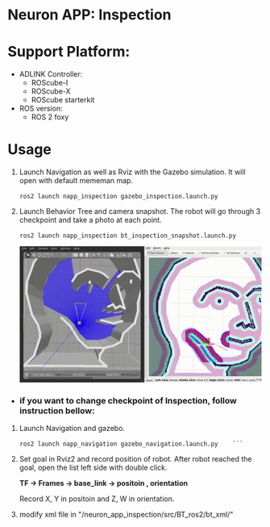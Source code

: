 # Neuron APP: Inspection

# Support Platform:

* ADLINK Controller:
  - ROScube-I
  - ROScube-X
  - ROScube starterkit
* ROS version:
  - ROS 2 foxy

# Usage

1. Launch Navigation as well as Rviz with the Gazebo simulation. It will open with default mememan map.
    ```
    ros2 launch napp_inspection gazebo_inspection.launch.py
    ```
2. Launch Behavior Tree and camera snapshot. The robot will go through 3 checkpoint and take a photo at each point.
    ```
    ros2 launch napp_inspection bt_inspection_snapshot.launch.py
    ```
    ![](readme_resource/bt_demo.gif)
    
* ### if you want to change checkpoint of Inspection, follow instruction bellow:

1. Launch Navigation and gazebo.
    ```
    ros2 launch napp_navigation gazebo_navigation.launch.py    ```
    ```
2. Set goal in Rviz2 and record position of robot.
   After robot reached the goal, open the list left side with double click.
   
   
   **TF -> Frames -> base_link -> positoin , orientation**
   
   
   Record X, Y in positoin and Z, W in orientation.

3. modify xml file in "/neuron_app_inspection/src/BT_ros2/bt_xml/"
